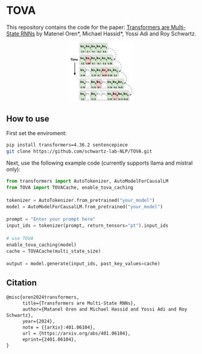 # TOVA
This repository contains the code for the paper: [Transformers are Multi-State RNNs](https://arxiv.org/abs/2401.06104) by Matenel Oren*, Michael Hassid*, Yossi Adi and Roy Schwartz.

<p align="center">
  <img src="fig2_tova.png" width="33%" height="33%">
</p>

## How to use

First set the enviroment:
```bash
pip install transformers=4.36.2 sentencepiece
git clone https://github.com/schwartz-lab-NLP/TOVA.git
```

Next, use the following example code (currently supports llama and mistral only):
```python
from transformers import AutoTokenizer, AutoModelForCausalLM
from TOVA import TOVACache, enable_tova_caching

tokenizer = AutoTokenizer.from_pretrained("your_model")
model = AutoModelForCausalLM.from_pretrained("your_model")

prompt = "Enter your prompt here"
input_ids = tokenizer(prompt, return_tensors="pt").input_ids

# use TOVA
enable_tova_caching(model)
cache = TOVACache(multi_state_size)

output = model.generate(input_ids, past_key_values=cache)
```


## Citation
```
@misc{oren2024transformers,
      title={Transformers are Multi-State RNNs}, 
      author={Matanel Oren and Michael Hassid and Yossi Adi and Roy Schwartz},
      year={2024},
      note = {{arXiv}:401.06104},
      url = {https://arxiv.org/abs/401.06104},
      eprint={2401.06104},
}
